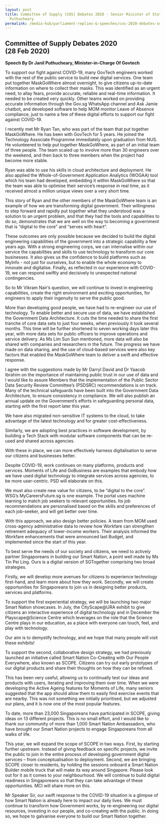 ```yaml
---
layout: post
title: Committee of Supply (COS) Debates 2020 - Senior Minister of State Janil
  Puthucheary
permalink: /media-hub/parliament-replies-&-speeches/cos-2020-debates-sms-janil-puthucheary
---
```

## Committee of Supply Debates 2020<br>(28 Feb 2020)

**Speech By Dr Janil Puthucheary, Minister-in-Charge Of Govtech**



To support our fight against COVID-19, many GovTech engineers worked with the rest of the public service to build new digital services. One team put together MaskGoWhere almost overnight, to give citizens up-to-date information on where to collect their masks. This was identified as an urgent need, to allay fears, provide accurate, reliable and real-time information. It needed to be created very quickly. Other teams worked on providing accurate information through the Gov.sg WhatsApp channel and Ask Jamie chatbot, and developed software to help MOM monitor Leave of Absence compliance, just to name a few of these digital efforts to support our fight against COVID-19.

I recently met Mr Ryan Tan, who was part of the team that put together MaskGoWhere. He has been with GovTech for 5 years. He joined the Technology Associate Programme immediately upon graduation from NUS. He volunteered to help put together MaskGoWhere, as part of an initial team of three people. The team scaled up to involve more than 30 engineers over the weekend, and then back to three members when the project had become more stable.

Ryan was able to use his skills in cloud architecture and deployment. He also applied the Whole-of-Government Application Analytics (WOGAA) tool which his team had developed, embedding it within MaskGoWhere so that the team was able to optimise their service’s response in real time, as it received almost a million unique views over a very short time.

This story of Ryan and the other members of the MaskGoWhere team is an example of how we are transforming digital government. Their willingness to step forward and rapidly put together what they understood was a solution to an urgent problem, and that they had the tools and capabilities to do so, demonstrates that we are well on the way to becoming a government that is “digital to the core” and “serves with heart”.

These outcomes are only possible because we decided to build the digital engineering capabilities of the government into a strategic capability a few years ago. With a strong engineering corps, we can internalise within our service the capabilities and skills to use technology to transform our core businesses. It also gives us the  confidence  to build platforms such as MyInfo - not just for ourselves, but to enable the whole economy to innovate and digitalise. Finally, as reflected in our experience with COVID-19, we can respond swiftly and decisively to unexpected national contingencies.

So to Mr Vikram Nair’s question, we will continue to invest in engineering capabilities, create the right environment and exciting opportunities, for engineers to apply their ingenuity to serve the public good.

More than developing good people, we have had to re-engineer our use of technology. To enable better and secure use of data, we have established the Government Data Architecture. It cuts the time needed to share the first tranche of core data sets to just four weeks, when previously it took several months. This time will be further shortened to seven working days later this year, with more data sets for public officers to improve operations and service delivery. As Ms Lim Sun Sun mentioned, more data will also be shared with companies and researchers in the future. The progress we have made on data sharing, and the use of cloud-based services were also key factors that enabled the MaskGoWhere team to deliver a swift and effective response.

I agree with the suggestions made by Mr Darryl David and Dr Yaacob Ibrahim on the importance of maintaining public trust in our use of data and I would like to assure Members that the implementation of the Public Sector Data Security Review Committee’s (PSDSRC) recommendations is on track. Many of the technical safeguards have been built into the Government Data Architecture, to ensure consistency in compliance. We will also publish an annual update on the Government’s efforts in safeguarding personal data, starting with the first report later this year.

We have also migrated non-sensitive IT systems to the cloud, to take advantage of the latest technology and for greater cost-effectiveness.

Similarly, we are adopting best practices in software development, by building a Tech Stack with modular software components that can be re-used and shared across agencies.

With these in place, we can more effectively harness digitalisation to serve our citizens and businesses better.

Despite COVID-19, work continues on many platforms, products and services. Moments of Life and GoBusiness are examples that embody how we have used digital technology to integrate services across agencies, to be more user-centric.  PSD will elaborate on this.

We must also create new value for citizens, to be “digital to the core”. WSG’s MyCareersFuture.sg is one example. The portal uses machine learning to match job seekers to relevant opportunities. Its job recommendations are personalised based on the skills and preferences of each job-seeker, and will get better over time.

With this approach, we also design better policies. A team from MOM used cross-agency administrative data to review how Workfare can strengthen retirement adequacy of lower-income workers. Their analysis informed the Workfare enhancements that were announced last Budget, and implemented since the start of this year.

To best serve the needs of our society and citizens, we need to actively partner Singaporeans in building our Smart Nation, a point well made by Ms Tin Pei Ling. Ours is a digital version of SGTogether comprising two broad strategies.

Firstly, we will develop more avenues for citizens to experience technology first-hand, and learn more about how they work. Secondly, we will create opportunities for Singaporeans to join us in designing better products, services and platforms.

To support the first experiential strategy, we will be launching two major Smart Nation showcases. In July, the CityScape@URA exhibit to give citizens an interactive experience of digital technology and in December the Playscape@Science Centre which leverages on the role that the Science Centre plays in our education, as a place with everyone can touch, feel, and play with technology.

Our aim is to demystify technology, and we hope that many people will visit these exhibits!

To support the second, collaborative design strategy, we had previously launched an initiative called Smart Nation Co-Creating with Our People Everywhere, also known as SCOPE. Citizens can try out early prototypes of our digital products and share their thoughts on how they can be refined.

This has been very useful, allowing us to continually test our ideas and products with users, iterating and improving them over time. When we were developing the Active Ageing features for Moments of Life, many seniors suggested that the app should allow them to easily find exercise events that are nearby. This was not something we initially prioritised, but we adjusted our plans, and it is now one of the most popular features.

To date, more than 23,000 Singaporeans have participated in SCOPE, giving ideas on 13 different projects. This is no small effort, and I would like to thank our community of more than 1,000 Smart Nation Ambassadors, who have brought our Smart Nation projects to engage Singaporeans from all walks of life.

This year, we will expand the scope of SCOPE in two ways. First, by starting further upstream. Instead of giving feedback on specific projects, we invite the public to join in the entire process of developing government digital services – from conceptualisation to deployment. Second, we are bringing SCOPE closer to residents, by holding the sessions onboard a Smart Nation Builder mobile truck that will make its way around Singapore. Please look out for it as it comes to your neighbourhood. We will continue to build digital readiness in Singaporeans so that they can take advantage of these opportunities.  MCI will share more on this.

Mr Speaker Sir, our swift response to the COVID-19 situation is a glimpse of how Smart Nation is already here to impact our daily lives. We must continue to transform how Government works, by re-engineering our digital resources, investing in our people, and co-creating with the public. In doing so, we hope to galvanise everyone to build our Smart Nation together.